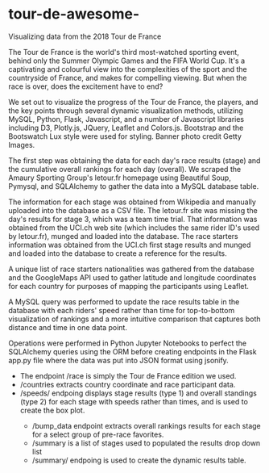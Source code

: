 # tour-de-awesome-
Visualizing data from the 2018 Tour de France

The Tour de France is the world's third most-watched sporting event, behind only the Summer Olympic Games and the FIFA World Cup. It's a captivating and colourful view into the complexities of the sport and the countryside of France, and makes for compelling viewing. But when the race is over, does the excitement have to end?

We set out to visualize the progress of the Tour de France, the players, and the key points through several dynamic visualization methods, utilizing MySQL, Python, Flask, Javascript, and a number of Javascript libraries including D3, Plotly.js, JQuery, Leaflet and Colors.js. Bootstrap and the Bootswatch Lux style were used for styling. Banner photo credit Getty Images.

The first step was obtaining the data for each day's race results (stage) and the cumulative overall rankings for each day (overall). We scraped the Amaury Sporting Group's letour.fr homepage using Beautiful Soup, Pymysql, and SQLAlchemy to gather the data into a MySQL database table.

The information for each stage was obtained from Wikipedia and manually uploaded into the database as a CSV file. The letour.fr site was missing the day's results for stage 3, which was a team time trial. That information was obtained from the UCI.ch web site (which includes the same rider ID's used by letour.fr), munged and loaded into the database. The race starters information was obtained from the UCI.ch first stage results and munged and loaded into the database to create a reference for the results.

A unique list of race starters nationalities was gathered from the database and the GoogleMaps API used to gather latitude and longitude coordinates for each country for purposes of mapping the participants using Leaflet.

A MySQL query was performed to update the race results table in the database with each riders' speed rather than time for top-to-bottom visualization of rankings and a more intuitive comparison that captures both distance and time in one data point.

Operations were performed in Python Jupyter Notebooks to perfect the SQLAlchemy queries using the ORM before creating endpoints in the Flask app.py file where the data was put into JSON format using jsonify.

* The endpoint /race is simply the Tour de France edition we used.
* /countries extracts country coordinate and race participant data.
* /speeds/<type> endpoing displays stage results (type 1) and overall standings (type 2) for each stage with speeds rather than times, and is used to create the box plot.
  * /bump_data endpoint extracts overall rankings results for each stage for a select group of pre-race favorites.
  * /summary is a list of stages used to populated the results drop down list
  * /summary/<stage> endpoing is used to create the dynamic results table.

